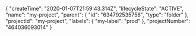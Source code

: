 {
  "createTime": "2020-01-07T21:59:43.314Z",
  "lifecycleState": "ACTIVE",
  "name": "my-project",
  "parent": {
    "id": "634792535758",
    "type": "folder"
  },
  "projectId": "my-project",
  "labels": {
     "my-label": "prod"
  },
  "projectNumber": "464036093014"
}
